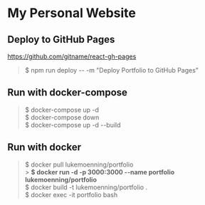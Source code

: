 # My Personal Website

## Deploy to GitHub Pages

https://github.com/gitname/react-gh-pages

> $ npm run deploy -- -m "Deploy Portfolio to GitHub Pages" <br />

## Run with docker-compose

> $ docker-compose up -d <br />
> $ docker-compose down <br />
> $ docker-compose up -d --build <br />

## Run with docker

> $ docker pull lukemoenning/portfolio <br /> > **$ docker run -d -p 3000:3000 --name portfolio lukemoenning/portfolio** <br />
> $ docker build -t lukemoenning/portfolio . <br />
> $ docker exec -it portfolio bash <br />
